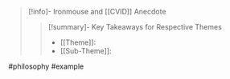 > [!info]- Ironmouse and [[CVID]]
> Anecdote
> > [!summary]- Key Takeaways for Respective Themes
> > - [[Theme]]: 
> > - [[Sub-Theme]]: 

#philosophy #example 